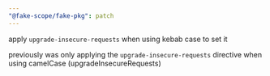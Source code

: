 ```yaml
---
"@fake-scope/fake-pkg": patch
---
```


apply `upgrade-insecure-requests` when using kebab case to set it

previously was only applying the `upgrade-insecure-requests` directive when using camelCase (upgradeInsecureRequests)
